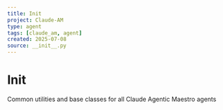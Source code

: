```yaml
---
title: Init  
project: Claude-AM
type: agent
tags: [claude_am, agent]
created: 2025-07-08
source: __init__.py
---
```


#   Init  


Common utilities and base classes for all Claude Agentic Maestro agents
